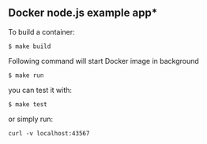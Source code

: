 ## Docker node.js example app*

To build a container:
```
$ make build
```

Following command will start Docker image in background
```
$ make run
```

you can test it with:
```
$ make test
```
or simply run:
```
curl -v localhost:43567
```
